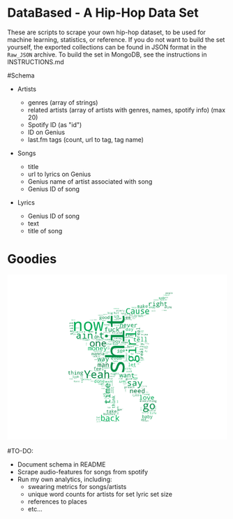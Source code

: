 DataBased - A Hip-Hop Data Set
==============================
These are scripts to scrape your own hip-hop dataset, to be used for machine learning, statistics, or reference. If you do not want to build the set yourself, the exported collections can be found in JSON format in the `Raw_JSON` archive. To build the set in MongoDB, see the instructions in INSTRUCTIONS.md

#Schema
- Artists
  - genres (array of strings)
  - related artists (array of artists with genres, names, spotify info) (max 20)
  - Spotify ID (as "id")
  - ID on Genius
  - last.fm tags (count, url to tag, tag name)

- Songs
  - title
  - url to lyrics on Genius
  - Genius name of artist associated with song
  - Genius ID of song

- Lyrics
  - Genius ID of song
  - text
  - title of song

# Goodies
![Drake](/Goodies/drake.png)

#TO-DO:
  - Document schema in README
  - Scrape audio-features for songs from spotify
  - Run my own analytics, including:
    - swearing metrics for songs/artists
    - unique word counts for artists for set lyric set size
    - references to places
    - etc...
